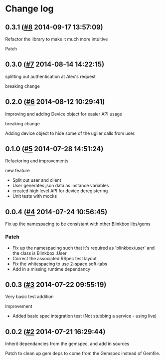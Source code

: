 # Change log

## 0.3.1 ([#8](https://git.mobcastdev.com/TEST/blinkbox-user/pull/8) 2014-09-17 13:57:09)

Refactor the library to make it much more intuitive

Patch

## 0.3.0 ([#7](https://git.mobcastdev.com/TEST/blinkbox-user/pull/7) 2014-08-14 14:22:15)

splitting out authentication at Alex's request

breaking change

## 0.2.0 ([#6](https://git.mobcastdev.com/TEST/blinkbox-user/pull/6) 2014-08-12 10:29:41)

Improving and adding Device object for easier API usage

breaking change

Adding device object to hide some of the uglier calls from user.

## 0.1.0 ([#5](https://git.mobcastdev.com/TEST/blinkbox-user/pull/5) 2014-07-28 14:51:24)

Refactoring and improvements

new feature

- Split out user and client
- User generates json data as instance variables
- created high level API for device deregistering
- Unit tests with mocks 

## 0.0.4 ([#4](https://git.mobcastdev.com/TEST/blinkbox-user/pull/4) 2014-07-24 10:56:45)

Fix up the namespacing to be consistant with other Blinkbox libs/gems

### Patch

- Fix up the namespacing such that it's required as 'blinkbox/user' and the class is Blinkbox::User
- Correct the associated RSpec test layout
- Fix the whitespacing to use 2-space soft-tabs
- Add in a missing runtime dependancy

## 0.0.3 ([#3](https://git.mobcastdev.com/TEST/blinkbox-user/pull/3) 2014-07-22 09:55:19)

Very basic test addition

Improvement
- Added basic spec integration test (Not stubbing a service - using live)

## 0.0.2 ([#2](https://git.mobcastdev.com/TEST/blinkbox-user/pull/2) 2014-07-21 16:29:44)

Inherit dependancies from the gemspec, and add in sources

Patch to clean up gem deps to come from the Gemspec instead of Gemfile.

